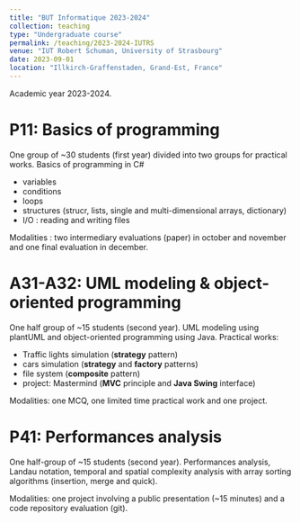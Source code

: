 ```yaml
---
title: "BUT Informatique 2023-2024"
collection: teaching
type: "Undergraduate course"
permalink: /teaching/2023-2024-IUTRS
venue: "IUT Robert Schuman, University of Strasbourg"
date: 2023-09-01
location: "Illkirch-Graffenstaden, Grand-Est, France"
---
```


Academic year 2023-2024.

P11: Basics of programming
======

One group of ~30 students (first year) divided into two groups for practical works.
Basics of programming in C#
* variables
* conditions
* loops
* structures (strucr, lists, single and multi-dimensional arrays, dictionary)
* I/O : reading and writing files

Modalities : two intermediary evaluations (paper) in october and november and one final evaluation in december.

A31-A32: UML modeling & object-oriented programming
======

One half group of ~15 students (second year).
UML modeling using plantUML and object-oriented programming using Java.
Practical works:
* Traffic lights simulation (**strategy** pattern)
* cars simulation (**strategy** and **factory** patterns)
* file system (**composite** pattern)
* project: Mastermind (**MVC** principle and **Java Swing** interface)

Modalities: one MCQ, one limited time practical work and one project.

P41: Performances analysis
======

One half-group of ~15 students (second year).
Performances analysis, Landau notation, temporal and spatial complexity analysis with array sorting algorithms (insertion, merge and quick).

Modalities: one project involving a public presentation (~15 minutes) and a code repository evaluation (git).
